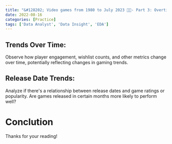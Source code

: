 ```yaml
---
title: "&#128202; Video games from 1980 to July 2023 👾👾- Part 3: Overtime trend and Conclusion"
date: 2022-08-16
categories: [Practice]
tags: ['Data Analyst', 'Data Insight', 'EDA']
---
```


## Trends Over Time:

Observe how player engagement, wishlist counts, and other metrics change over time, potentially reflecting changes in gaming trends.

## Release Date Trends:

Analyze if there's a relationship between release dates and game ratings or popularity. Are games released in certain months more likely to perform well?

# Conclution

Thanks for your reading!